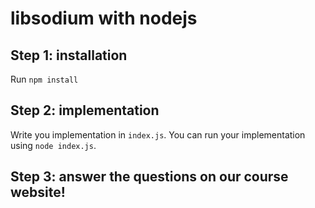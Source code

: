 # libsodium with nodejs

## Step 1: installation

Run `npm install`

## Step 2: implementation

Write you implementation in `index.js`. You can run your implementation using `node index.js`.

## Step 3: answer the questions on our course website!

